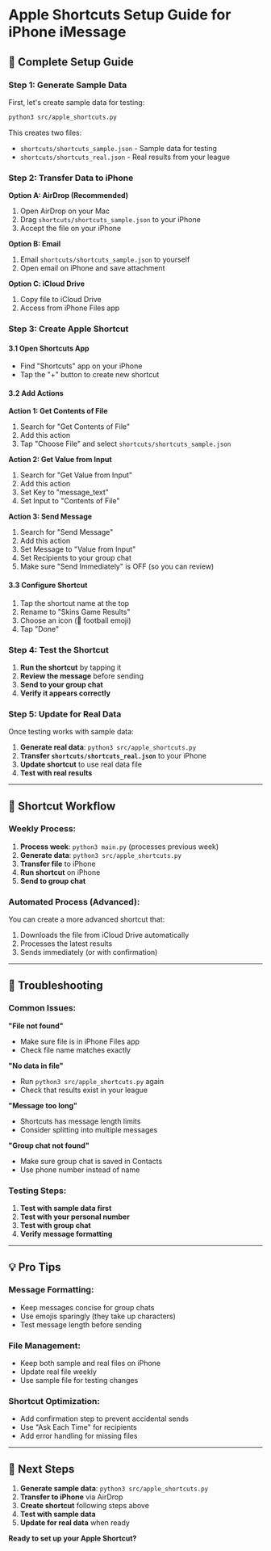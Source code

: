 # Apple Shortcuts Setup Guide for iPhone iMessage

## 🍎 **Complete Setup Guide**

### **Step 1: Generate Sample Data**

First, let's create sample data for testing:

```bash
python3 src/apple_shortcuts.py
```

This creates two files:
- `shortcuts/shortcuts_sample.json` - Sample data for testing
- `shortcuts/shortcuts_real.json` - Real results from your league

### **Step 2: Transfer Data to iPhone**

**Option A: AirDrop (Recommended)**
1. Open AirDrop on your Mac
2. Drag `shortcuts/shortcuts_sample.json` to your iPhone
3. Accept the file on your iPhone

**Option B: Email**
1. Email `shortcuts/shortcuts_sample.json` to yourself
2. Open email on iPhone and save attachment

**Option C: iCloud Drive**
1. Copy file to iCloud Drive
2. Access from iPhone Files app

### **Step 3: Create Apple Shortcut**

#### **3.1 Open Shortcuts App**
- Find "Shortcuts" app on your iPhone
- Tap the "+" button to create new shortcut

#### **3.2 Add Actions**

**Action 1: Get Contents of File**
1. Search for "Get Contents of File"
2. Add this action
3. Tap "Choose File" and select `shortcuts/shortcuts_sample.json`

**Action 2: Get Value from Input**
1. Search for "Get Value from Input"
2. Add this action
3. Set Key to "message_text"
4. Set Input to "Contents of File"

**Action 3: Send Message**
1. Search for "Send Message"
2. Add this action
3. Set Message to "Value from Input"
4. Set Recipients to your group chat
5. Make sure "Send Immediately" is OFF (so you can review)

#### **3.3 Configure Shortcut**
1. Tap the shortcut name at the top
2. Rename to "Skins Game Results"
3. Choose an icon (🏈 football emoji)
4. Tap "Done"

### **Step 4: Test the Shortcut**

1. **Run the shortcut** by tapping it
2. **Review the message** before sending
3. **Send to your group chat**
4. **Verify it appears correctly**

### **Step 5: Update for Real Data**

Once testing works with sample data:

1. **Generate real data**: `python3 src/apple_shortcuts.py`
2. **Transfer `shortcuts/shortcuts_real.json`** to your iPhone
3. **Update shortcut** to use real data file
4. **Test with real results**

---

## 📱 **Shortcut Workflow**

### **Weekly Process:**
1. **Process week**: `python3 main.py` (processes previous week)
2. **Generate data**: `python3 src/apple_shortcuts.py`
3. **Transfer file** to iPhone
4. **Run shortcut** on iPhone
5. **Send to group chat**

### **Automated Process (Advanced):**
You can create a more advanced shortcut that:
1. Downloads the file from iCloud Drive automatically
2. Processes the latest results
3. Sends immediately (or with confirmation)

---

## 🔧 **Troubleshooting**

### **Common Issues:**

**"File not found"**
- Make sure file is in iPhone Files app
- Check file name matches exactly

**"No data in file"**
- Run `python3 src/apple_shortcuts.py` again
- Check that results exist in your league

**"Message too long"**
- Shortcuts has message length limits
- Consider splitting into multiple messages

**"Group chat not found"**
- Make sure group chat is saved in Contacts
- Use phone number instead of name

### **Testing Steps:**

1. **Test with sample data first**
2. **Test with your personal number**
3. **Test with group chat**
4. **Verify message formatting**

---

## 💡 **Pro Tips**

### **Message Formatting:**
- Keep messages concise for group chats
- Use emojis sparingly (they take up characters)
- Test message length before sending

### **File Management:**
- Keep both sample and real files on iPhone
- Update real file weekly
- Use sample file for testing changes

### **Shortcut Optimization:**
- Add confirmation step to prevent accidental sends
- Use "Ask Each Time" for recipients
- Add error handling for missing files

---

## 🚀 **Next Steps**

1. **Generate sample data**: `python3 src/apple_shortcuts.py`
2. **Transfer to iPhone** via AirDrop
3. **Create shortcut** following steps above
4. **Test with sample data**
5. **Update for real data** when ready

**Ready to set up your Apple Shortcut?**

